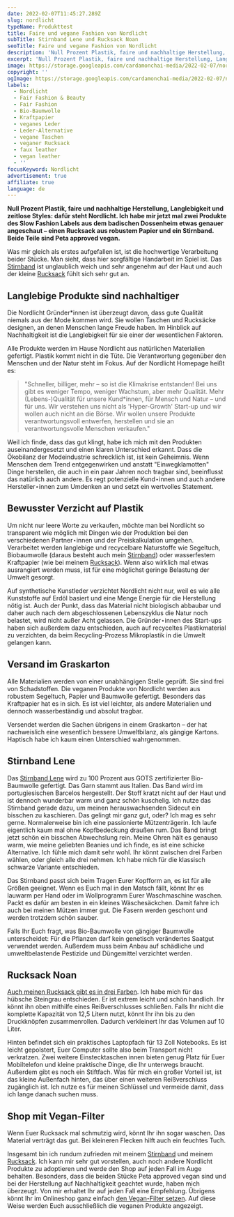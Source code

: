 ```yaml
---
date: 2022-02-07T11:45:27.289Z
slug: nordlicht
typeName: Produkttest
title: Faire und vegane Fashion von Nordlicht
subTitle: Stirnband Lene und Rucksack Noan
seoTitle: Faire und vegane Fashion von Nordlicht
description: 'Null Prozent Plastik, faire und nachhaltige Herstellung, Langlebigkeit und zeitlose Styles: dafür steht Nordlicht. Ich habe jetzt zwei vegane Produkte des Slow Fashion Labels getestet.'
excerpt: 'Null Prozent Plastik, faire und nachhaltige Herstellung, Langlebigkeit und zeitlose Styles: dafür steht Nordlicht. Ich habe mir jetzt mal zwei Produkte des Slow Fashion Labels aus dem badischen Dossenheim etwas genauer angeschaut – einen Rucksack aus robustem Papier und ein Stirnband. Beide Teile sind Peta approved vegan.'
image: https://storage.googleapis.com/cardamonchai-media/2022-02-07/nordlicht-jpg-imagine-080808_6b6c6b_1024_768/640.webp
copyright: ''
ogImage: https://storage.googleapis.com/cardamonchai-media/2022-02-07/nordlicht-fb-png-imagine-080808_5d5f5d_1200_628/640.webp
labels:
  - Nordlicht
  - Fair Fashion & Beauty
  - Fair Fashion
  - Bio-Baumwolle
  - Kraftpapier
  - veganes Leder
  - Leder-Alternative
  - vegane Taschen
  - veganer Rucksack
  - faux leather
  - vegan leather
  - ''
focusKeyword: Nordlicht
advertisement: true
affiliate: true
language: de
---
```


**Null Prozent Plastik, faire und nachhaltige Herstellung, Langlebigkeit und zeitlose Styles: dafür steht Nordlicht. Ich habe mir jetzt mal zwei Produkte des Slow Fashion Labels aus dem badischen Dossenheim etwas genauer angeschaut – einen Rucksack aus robustem Papier und ein Stirnband. Beide Teile sind Peta approved vegan.**

Was mir gleich als erstes aufgefallen ist, ist die hochwertige Verarbeitung beider Stücke. Man sieht, dass hier sorgfältige Handarbeit im Spiel ist. Das [Stirnband](https://tidd.ly/3Gvs72b) ist unglaublich weich und sehr angenehm auf der Haut und auch der kleine [Rucksack](https://tidd.ly/35UP3LT) fühlt sich sehr gut an.

## Langlebige Produkte sind nachhaltiger

Die Nordlicht Gründer\*innen ist überzeugt davon, dass gute Qualität niemals aus der Mode kommen wird. Sie wollen Taschen und Rucksäcke designen, an denen Menschen lange Freude haben. Im Hinblick auf Nachhaltigkeit ist die Langlebigkeit für sie einer der wesentlichen Faktoren.

Alle Produkte werden im Hause Nordlicht aus natürlichen Materialien gefertigt. Plastik kommt nicht in die Tüte. Die Verantwortung gegenüber den Menschen und der Natur steht im Fokus. Auf der Nordlicht Homepage heißt es:

> "Schneller, billiger, mehr – so ist die Klimakrise entstanden! Bei uns gibt es weniger Tempo, weniger Wachstum, aber mehr Qualität. Mehr (Lebens-)Qualität für unsere Kund\*innen, für Mensch und Natur – und für uns. Wir verstehen uns nicht als 'Hyper-Growth' Start-up und wir wollen auch nicht an die Börse. Wir wollen unsere Produkte verantwortungsvoll entwerfen, herstellen und sie an verantwortungsvolle Menschen verkaufen."

Weil ich finde, dass das gut klingt, habe ich mich mit den Produkten auseinandergesetzt und einen klaren Unterschied erkannt. Dass die Ökobilanz der Modeindustrie schrecklich ist, ist kein Geheimnis. Wenn Menschen dem Trend entgegenwirken und anstatt "Einwegklamotten" Dinge herstellen, die auch in ein paar Jahren noch tragbar sind, beeinflusst das natürlich auch andere. Es regt potenzielle Kund⋆innen und auch andere Hersteller⋆innen zum Umdenken an und setzt ein wertvolles Statement.

## Bewusster Verzicht auf Plastik

Um nicht nur leere Worte zu verkaufen, möchte man bei Nordlicht so transparent wie möglich mit Dingen wie der Produktion bei den verschiedenen Partner⋆innen und der Preiskalkulation umgehen. Verarbeitet werden langlebige und recycelbare Naturstoffe wie Segeltuch, Biobaumwolle (daraus besteht auch mein [Stirnband](https://tidd.ly/3Gvs72b)) oder wasserfestem Kraftpapier (wie bei meinem [Rucksack](https://tidd.ly/35UP3LT)). Wenn also wirklich mal etwas ausrangiert werden muss, ist für eine möglichst geringe Belastung der Umwelt gesorgt.

Auf synthetische Kunstleder verzichtet Nordlicht nicht nur, weil es wie alle Kunststoffe auf Erdöl basiert und eine Menge Energie für die Herstellung nötig ist. Auch der Punkt, dass das Material nicht biologisch abbaubar und daher auch nach dem abgeschlossenen Lebenszyklus die Natur noch belastet, wird nicht außer Acht gelassen. Die Gründer⋆innen des Start-ups haben sich außerdem dazu entschieden, auch auf recyceltes Plastikmaterial zu verzichten, da beim Recycling-Prozess Mikroplastik in die Umwelt gelangen kann.

## Versand im Graskarton

Alle Materialien werden von einer unabhängigen Stelle geprüft. Sie sind frei von Schadstoffen. Die veganen Produkte von Nordlicht werden aus robustem Segeltuch, Papier und Baumwolle gefertigt. Besonders das Kraftpapier hat es in sich. Es ist viel leichter, als andere Materialien und dennoch wasserbeständig und absolut tragbar.

Versendet werden die Sachen übrigens in einem Graskarton – der hat nachweislich eine wesentlich bessere Umweltbilanz, als gängige Kartons. Haptisch habe ich kaum einen Unterschied wahrgenommen.

<Gallery name="nordlicht-1" />

## Stirnband Lene

Das [Stirnband Lene](https://tidd.ly/3Gvs72b) wird zu 100 Prozent aus GOTS zertifizierter Bio-Baumwolle gefertigt. Das Garn stammt aus Italien. Das Band wird im portugiesischen Barcelos hergestellt. Der Stoff kratzt nicht auf der Haut und ist dennoch wunderbar warm und ganz schön kuschelig. Ich nutze das Stirnband gerade dazu, um meinen herauswachsenden Sidecut ein bisschen zu kaschieren. Das gelingt mir ganz gut, oder? Ich mag es sehr gerne. Normalerweise bin ich eine passionierte Mützenträgerin. Ich laufe eigentlich kaum mal ohne Kopfbedeckung draußen rum. Das Band bringt jetzt schön ein bisschen Abwechslung rein. Meine Ohren hält es genauso warm, wie meine geliebten Beanies und ich finde, es ist eine schicke Alternative. Ich fühle mich damit sehr wohl. Ihr könnt zwischen drei Farben wählen, oder gleich alle drei nehmen. Ich habe mich für die klassisch schwarze Variante entschieden.

Das Stirnband passt sich beim Tragen Eurer Kopfform an, es ist für alle Größen geeignet. Wenn es Euch mal in den Matsch fällt, könnt Ihr es lauwarm per Hand oder im Wollprogramm Eurer Waschmaschine waschen. Packt es dafür am besten in ein kleines Wäschesäckchen. Damit fahre ich auch bei meinen Mützen immer gut. Die Fasern werden geschont und werden trotzdem schön sauber.

Falls Ihr Euch fragt, was Bio-Baumwolle von gängiger Baumwolle unterscheidet: Für die Pflanzen darf kein genetisch verändertes Saatgut verwendet werden. Außerdem muss beim Anbau auf schädliche und umweltbelastende Pestizide und Düngemittel verzichtet werden.

## Rucksack Noan

[Auch meinen Rucksack gibt es in drei Farben](https://tidd.ly/35UP3LT). Ich habe mich für das hübsche Steingrau entschieden. Er ist extrem leicht und schön handlich. Ihr könnt ihn oben mithilfe eines Reißverschlusses schließen. Falls Ihr nicht die komplette Kapazität von 12,5 Litern nutzt, könnt Ihr ihn bis zu den Druckknöpfen zusammenrollen. Dadurch verkleinert Ihr das Volumen auf 10 Liter.

Hinten befindet sich ein praktisches Laptopfach für 13 Zoll Notebooks. Es ist leicht gepolstert, Euer Computer sollte also beim Transport nicht verkratzen. Zwei weitere Einstecktaschen innen bieten genug Platz für Euer Mobiltelefon und kleine praktische Dinge, die Ihr unterwegs braucht. Außerdem gibt es noch ein Stiftfach. Was für mich ein großer Vorteil ist, ist das kleine Außenfach hinten, das über einen weiteren Reißverschluss zugänglich ist. Ich nutze es für meinen Schlüssel und vermeide damit, dass ich lange danach suchen muss.

## Shop mit Vegan-Filter

Wenn Euer Rucksack mal schmutzig wird, könnt Ihr ihn sogar waschen. Das Material verträgt das gut. Bei kleineren Flecken hilft auch ein feuchtes Tuch.

Insgesamt bin ich rundum zufrieden mit meinem [Stirnband](https://tidd.ly/3Gvs72b) und meinem [Rucksack](https://tidd.ly/35UP3LT). Ich kann mir sehr gut vorstellen, auch noch andere Nordlicht Produkte zu adoptieren und werde den Shop auf jeden Fall im Auge behalten. Besonders, dass die beiden Stücke Peta approved vegan sind und bei der Herstellung auf Nachhaltigkeit geachtet wurde, haben mich überzeugt. Von mir erhaltet Ihr auf jeden Fall eine Empfehlung. Übrigens könnt Ihr im Onlineshop ganz einfach [den Vegan-Filter setzen](https://tidd.ly/3ryUUyW). Auf diese Weise werden Euch ausschließlich die veganen Produkte angezeigt.

<Gallery name="nordlicht-2" />
